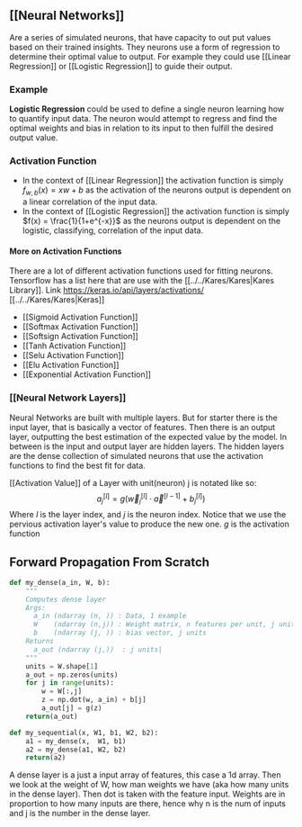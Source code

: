 ## [[Neural Networks]]
Are a series of simulated neurons, that have capacity to out put values based on their trained insights. They neurons use a form of regression to determine their optimal value to output. For example they could use [[Linear Regression]] or [[Logistic Regression]] to guide their output. 

### Example
**Logistic Regression** could be used to define a single neuron learning how to quantify input data. The neuron would attempt to regress and find the optimal weights and bias in relation to its input to then fulfill the desired output value.

### Activation Function
* In the context of [[Linear Regression]] the activation function is simply $f_{w, b}(x) = xw + b$ as the activation of the neurons output is dependent on a linear correlation of the input data. 
* In the context of [[Logistic Regression]] the activation function is simply $f(x) = \frac{1}{1+e^{-x}}$ as the neurons output is dependent on the logistic, classifying, correlation of the input data.

#### More on Activation Functions
There are a lot of different activation functions used for fitting neurons. Tensorflow has a list here that are use with the [[../../Kares/Kares|Kares Library]]. Link https://keras.io/api/layers/activations/
[[../../Kares/Kares|Keras]]
* [[Sigmoid Activation Function]]
* [[Softmax Activation Function]]
* [[Softsign Activation Function]]
* [[Tanh Activation Function]]
* [[Selu Activation Function]]
* [[Elu Activation Function]]
* [[Exponential Activation Function]]

### [[Neural Network Layers]]
Neural Networks are built with multiple layers. But for starter there is the input layer, that is basically a vector of features. Then there is an output layer, outputting the best estimation of the expected value by the model. In between is the input and output layer are hidden layers. The hidden layers are the dense collection of simulated neurons that use the activation functions to find the best fit for data.

[[Activation Value]] of a Layer with unit(neuron) j is notated like so: $$a_j^{[l]} = g(\vec{w}_j^{[l]}\cdot\vec{a}^{[l-1]}+b_j^{[l]})$$
Where $l$ is the layer index, and $j$ is the neuron index. Notice that we use the pervious activation layer's value to produce the new one. $g$ is the activation function

## Forward Propagation From Scratch
```python
def my_dense(a_in, W, b):
    """
    Computes dense layer
    Args:
      a_in (ndarray (n, )) : Data, 1 example 
      W    (ndarray (n,j)) : Weight matrix, n features per unit, j units
      b    (ndarray (j, )) : bias vector, j units  
    Returns
      a_out (ndarray (j,))  : j units|
    """
    units = W.shape[1]
    a_out = np.zeros(units)
    for j in range(units):               
        w = W[:,j]                                    
        z = np.dot(w, a_in) + b[j]         
        a_out[j] = g(z)               
    return(a_out)
```
```python
def my_sequential(x, W1, b1, W2, b2):
    a1 = my_dense(x,  W1, b1)
    a2 = my_dense(a1, W2, b2)
    return(a2)
```
A dense layer is a just a input array of features, this case a 1d array. Then we look at the weight of W, how man weights we have (aka how many units in the dense layer). Then dot is taken with the feature input.
Weights are in proportion to how many inputs are there, hence why n is the num of inputs and j is the number in the dense layer.

